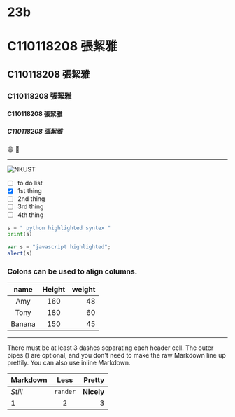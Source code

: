 # 23b
# C110118208 張絜雅
## C110118208 張絜雅
### C110118208 張絜雅
#### C110118208 張絜雅
##### C110118208 張絜雅


😄 🚴
______

![NKUST](logo.png "NKUST")

- [ ] to do list
- [X] 1st thing
- [ ] 2nd thing
- [ ] 3rd thing
- [ ] 4th thing

 ```python
s = " python highlighted syntex "
print(s)
```
```js
var s = "javascript highlighted";
alert(s)
```

### Colons can be used to align columns.

|   name  | Height |  weight |
|:-------:|:------:| -------:|
|   Amy   |   160  |    48   |
|  Tony   |   180  |    60   |
|  Banana |   150  |    45   |

---
<p>There must be at least 3 dashes separating each header cell.
The outer pipes () are optional, and you don't need to make the
raw Markdown line up prettily. You can also use inline Markdown.</p>

| Markdown |   Less   |     Pretty |
|:--------|:--------:| ----------:|
| *Still*  | `rander` | **Nicely** |
|    1     |    2     |          3 |
